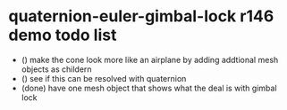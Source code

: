 # quaternion-euler-gimbal-lock r146 demo todo list

* () make the cone look more like an airplane by adding addtional mesh objects as childern
* () see if this can be resolved with quaternion
* (done) have one mesh object that shows what the deal is with gimbal lock
